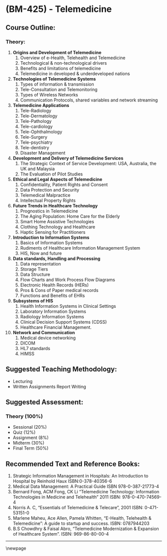 # **(BM-425) - Telemedicine**

## **Course Outline:**

### **Theory:**

1. **Origins and Development of Telemedicine**
   1. Overview of e-Health, Telehealth and Telemedicine
   1. Technological & non-technological drivers
   1. Benefits and limitations of telemedicine
   1. Telemedicine in developed & underdeveloped nations
1. **Technologies of Telemedicine Systems**
   1. Types of information & transmission
   1. Tele-Consultation and Telemonitoring
   1. Types of Wireless Networks
   1. Communication Protocols, shared variables and network streaming
1. **Telemedicine Applications**
   1. Tele-Radiology
   1. Tele-Dermatology
   1. Tele-Pathology
   1. Tele-cardiology
   1. Tele-Ophthalmology
   1. Tele-Surgery
   1. Tele-psychiatry
   1. Tele-dentistry
   1. Disaster Management
1. **Development and Delivery of Telemedicine Services**
   1. The Strategic Context of Service Development: USA, Australia, the UK and Malaysia
   1. The Evaluation of Pilot Studies
1. **Ethical and Legal Aspects of Telemedicine**
   1. Confidentiality, Patient Rights and Consent
   1. Data Protection and Security
   1. Telemedical Malpractice
   1. Intellectual Property Rights
1. **Future Trends in Healthcare Technology**
   1. Prognostics in Telemedicine
   1. The Aging Population: Home Care for the Elderly
   1. Smart Home Assistive Technologies
   1. Clothing Technology and Healthcare
   1. Haptic Sensing for Practitioners
1. **Introduction to Information Systems**
   1. Basics of Information Systems
   1. Rudiments of Healthcare Information Management System
   1. HIS, Now and future
1. **Data standards, Handling and Processing**
   1. Data representation
   1. Storage Tiers
   1. Data Structure
   1. Flow Charts and Work Process Flow Diagrams
   1. Electronic Health Records (HERs)
   1. Pros & Cons of Paper medical records
   1. Functions and Benefits of EHRs
1. **Subsystems of HIS**
   1. Health Information Systems in Clinical Settings
   1. Laboratory Information Systems
   1. Radiology Information Systems
   1. Clinical Decision Support Systems (CDSS)
   1. Healthcare Financial Management.
1. **Network and Communication**
   1. Medical device networking
   1. DICOM
   1. HL7 standards
   2. HIMSS

## **Suggested Teaching Methodology:**

- Lecturing
- Written Assignments Report Writing

## **Suggested Assessment:**

### **Theory (100%)**

- Sessional (20%)
- Quiz (12%)
- Assignment (8%)
- Midterm (30%)
- Final Term (50%)

## **Recommended Text and Reference Books:**
1. Strategic Information Management in Hospitals: An Introduction to Hospital by Reinhold Haux ISBN:0-378-40356-6
1. Medical Data Management: A Practical Guide ISBN 978-0-387-21773-4
1. Bernard Fong, ACM Fong, CK Li “Telemedicine Technology: Information Technologies in Medicine and Telehealth” 2011 ISBN: 978-0-470-74569-4
1. Norris A. C, “Essentials of Telemedicine & Telecare”, 2001 ISBN: 0-471- 53151-0
1. Marlene Maheu, Ace Allen, Pamela Whitten, “E-Health, Telehealth & Telemedicine”: A guide to startup and success. ISBN: 0787944203
1. B.S Chowdhry & Faisal Abro, “Telemedicine Modernization & Expansion of Healthcare System”. ISBN: 969-86-80-00-4

___
\newpage